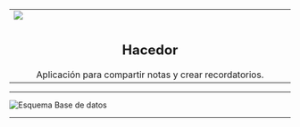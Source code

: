 <table>
    <tr>
        <td width="1200">
           <img src="https://avisame-app.herokuapp.com/images/logo_avisame.svg"/>
        </td>
    </tr>
    <tr>
        <td>
            <div align="center">
                <h2>Hacedor</h2>
                Aplicación para compartir notas y crear recordatorios.
            </div>     
        </td>
    </tr>
</table> 

---

![Esquema Base de datos](https://user-images.githubusercontent.com/79173115/126785229-7a484ec2-dd25-474b-a64f-8766a9cf2a4f.PNG)    

---
